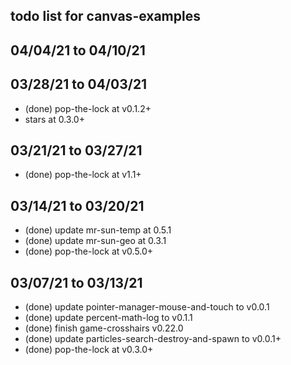 ## todo list for canvas-examples

## 04/04/21 to 04/10/21

## 03/28/21 to 04/03/21
* (done) pop-the-lock at v0.1.2+
* stars at 0.3.0+

## 03/21/21 to 03/27/21
* (done) pop-the-lock at v1.1+

## 03/14/21 to 03/20/21
* (done) update mr-sun-temp at 0.5.1
* (done) update mr-sun-geo at 0.3.1
* (done) pop-the-lock at v0.5.0+

## 03/07/21 to 03/13/21
* (done) update pointer-manager-mouse-and-touch to v0.0.1
* (done) update percent-math-log to v0.1.1
* (done) finish game-crosshairs v0.22.0
* (done) update particles-search-destroy-and-spawn to v0.0.1+
* (done) pop-the-lock at v0.3.0+
